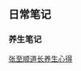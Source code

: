 ## 日常笔记

### 养生笔记

[张至顺道长养生心得](https://github.com/legend-li/some-notes/blob/master/src/%20health/%E5%BC%A0%E8%87%B3%E9%A1%BA%E9%81%93%E9%95%BF%E5%85%BB%E7%94%9F%E5%BF%83%E5%BE%97.md)
